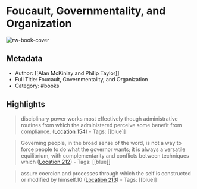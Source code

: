 # Foucault, Governmentality, and Organization

![rw-book-cover](https://m.media-amazon.com/images/I/61mBvRp3hoL._SY160.jpg)

## Metadata
- Author: [[Alan McKinlay and Philip Taylor]]
- Full Title: Foucault, Governmentality, and Organization
- Category: #books

## Highlights

> disciplinary power works most effectively though administrative routines from which the administered perceive some benefit from compliance. ([Location 154](https://readwise.io/to_kindle?action=open&asin=B00IZE81KY&location=154))
    - Tags: [[blue]] 


> Governing people, in the broad sense of the word, is not a way to force people to do what the governor wants; it is always a versatile equilibrium, with complementarity and conflicts between techniques which ([Location 212](https://readwise.io/to_kindle?action=open&asin=B00IZE81KY&location=212))
    - Tags: [[blue]] 


> assure coercion and processes through which the self is constructed or modified by himself.10 ([Location 213](https://readwise.io/to_kindle?action=open&asin=B00IZE81KY&location=213))
    - Tags: [[blue]] 

